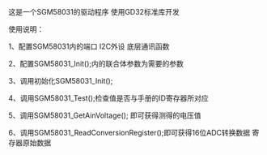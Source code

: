 这是一个SGM58031的驱动程序
使用GD32标准库开发


使用说明：

1、配置SGM58031内的端口 I2C外设 底层通讯函数

2、配置SGM58031_Init();内的联合体参数为需要的参数

3、调用初始化SGM58031_Init();

4、调用SGM58031_Test();检查值是否与手册的ID寄存器所对应

5、调用SGM58031_GetAinVoltage(); 即可获得测得的电压值

6、调用SGM58031_ReadConversionRegister();即可获得16位ADC转换数据 寄存器原始数据
